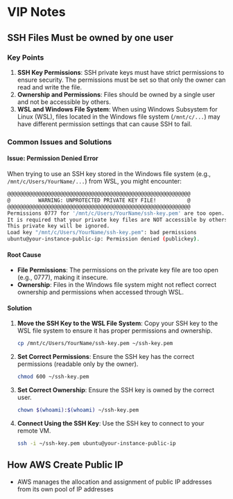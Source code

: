 # VIP Notes

## SSH Files Must be owned by one user

### Key Points

1. **SSH Key Permissions**: SSH private keys must have strict permissions to ensure security. The permissions must be set so that only the owner can read and write the file.
2. **Ownership and Permissions**: Files should be owned by a single user and not be accessible by others.
3. **WSL and Windows File System**: When using Windows Subsystem for Linux (WSL), files located in the Windows file system (`/mnt/c/...`) may have different permission settings that can cause SSH to fail.

### Common Issues and Solutions

#### Issue: Permission Denied Error

When trying to use an SSH key stored in the Windows file system (e.g., `/mnt/c/Users/YourName/...`) from WSL, you might encounter:

```bash
@@@@@@@@@@@@@@@@@@@@@@@@@@@@@@@@@@@@@@@@@@@@@@@@@@@@@@@@@@@
@         WARNING: UNPROTECTED PRIVATE KEY FILE!          @
@@@@@@@@@@@@@@@@@@@@@@@@@@@@@@@@@@@@@@@@@@@@@@@@@@@@@@@@@@@
Permissions 0777 for '/mnt/c/Users/YourName/ssh-key.pem' are too open.
It is required that your private key files are NOT accessible by others.
This private key will be ignored.
Load key "/mnt/c/Users/YourName/ssh-key.pem": bad permissions
ubuntu@your-instance-public-ip: Permission denied (publickey).
```

#### Root Cause

- **File Permissions**: The permissions on the private key file are too open (e.g., 0777), making it insecure.
- **Ownership**: Files in the Windows file system might not reflect correct ownership and permissions when accessed through WSL.

#### Solution

1. **Move the SSH Key to the WSL File System**:
   Copy your SSH key to the WSL file system to ensure it has proper permissions and ownership.

   ```sh
   cp /mnt/c/Users/YourName/ssh-key.pem ~/ssh-key.pem
   ```

2. **Set Correct Permissions**:
   Ensure the SSH key has the correct permissions (readable only by the owner).

   ```sh
   chmod 600 ~/ssh-key.pem
   ```

3. **Set Correct Ownership**:
   Ensure the SSH key is owned by the correct user.

   ```sh
   chown $(whoami):$(whoami) ~/ssh-key.pem
   ```

4. **Connect Using the SSH Key**:
   Use the SSH key to connect to your remote VM.

   ```sh
   ssh -i ~/ssh-key.pem ubuntu@your-instance-public-ip
   ```

## How AWS Create Public IP

- AWS manages the allocation and assignment of public IP addresses from its own pool of IP addresses
